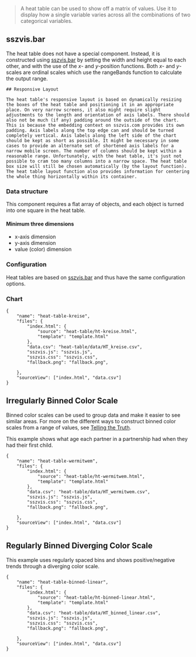 > A heat table can be used to show off a matrix of values. Use it to display how a single variable varies across all the combinations of two categorical variables.

## sszvis.bar

The heat table does not have a special component. Instead, it is constructed using [sszvis.bar](bar-chart-vertical) by setting the width and height equal to each other, and with the use of the _x_- and _y_-position functions. Both _x_- and _y_-scales are ordinal scales which use the rangeBands function to calculate the output range.

```hint
## Responsive Layout

The heat table's responsive layout is based on dynamically resizing the boxes of the heat table and positioning it in an appropriate place. On very narrow screens, it also might require slight adjustments to the length and orientation of axis labels. There should also not be much (if any) padding around the outside of the chart. This is because the embedding context on sszvis.com provides its own padding. Axis labels along the top edge can and should be turned completely vertical. Axis labels along the left side of the chart should be kept as short as possible. It might be necessary in some cases to provide an alternate set of shortened axis labels for a narrow mobile screen. The number of columns should be kept within a reasonable range. Unfortunately, with the heat table, it's just not possible to cram too many columns into a narrow space. The heat table box size will still be chosen automatically (by the layout function). The heat table layout function also provides information for centering the whole thing horizontally within its container.
```

### Data structure

This component requires a flat array of objects, and each object is turned into one square in the heat table.

#### Minimum three dimensions

- x-axis dimension
- y-axis dimension
- value (color) dimension

### Configuration

Heat tables are based on [sszvis.bar](bar-chart-vertical) and thus have the same configuration options.

### Chart

```project
{
    "name": "heat-table-kreise",
    "files": {
        "index.html": {
            "source": "heat-table/ht-kreise.html",
            "template": "template.html"
        },
        "data.csv": "heat-table/data/HT_kreise.csv",
        "sszvis.js": "sszvis.js",
        "sszvis.css": "sszvis.css",
        "fallback.png": "fallback.png",

    },
    "sourceView": ["index.html", "data.csv"]
}
```

## Irregularly Binned Color Scale

Binned color scales can be used to group data and make it easier to see similar areas. For more on the different ways to construct binned color scales from a range of values, see [Telling the Truth](http://uxblog.idvsolutions.com/2011/10/telling-truth.html).

This example shows what age each partner in a partnership had when they had their first child.

```project
{
    "name": "heat-table-wermitwem",
    "files": {
        "index.html": {
            "source": "heat-table/ht-wermitwem.html",
            "template": "template.html"
        },
        "data.csv": "heat-table/data/HT_wermitwem.csv",
        "sszvis.js": "sszvis.js",
        "sszvis.css": "sszvis.css",
        "fallback.png": "fallback.png",

    },
    "sourceView": ["index.html", "data.csv"]
}
```

## Regularly Binned Diverging Color Scale

This example uses regularly spaced bins and shows positive/negative trends through a diverging color scale.

```project
{
    "name": "heat-table-binned-linear",
    "files": {
        "index.html": {
            "source": "heat-table/ht-binned-linear.html",
            "template": "template.html"
        },
        "data.csv": "heat-table/data/HT_binned_linear.csv",
        "sszvis.js": "sszvis.js",
        "sszvis.css": "sszvis.css",
        "fallback.png": "fallback.png",

    },
    "sourceView": ["index.html", "data.csv"]
}
```
